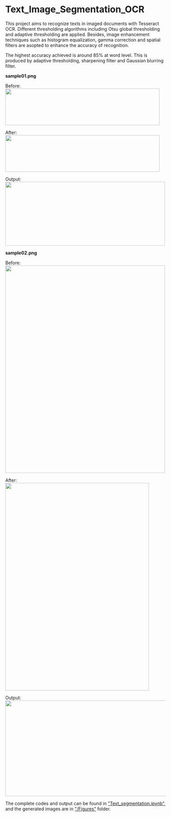# Text_Image_Segmentation_OCR
This project aims to recognize texts in imaged documents with Tesseract OCR. Different thresholding algorithms including Otsu global thresholding and adaptive thresholding are applied. Besides, image enhancement techniques such as histogram equalization, gamma correction and spatial filters are asopted to enhance the accuracy of recognition.  

The highest accuracy achieved is around 85% at word level. This is produced by adaptive thresholding, sharpening filter and Gaussian blurring filter.  

__sample01.png__  

Before:  
<img src = "https://github.com/StephanieMussi/Text_Image_Segmentation_OCR/blob/main/sample01.png" width = 483 height = 115>  

After:  
<img src = "https://github.com/StephanieMussi/Text_Image_Segmentation_OCR/blob/main/Figures/sample01_at.png" width = 483 height = 115>  

Output:  
<img src = "https://github.com/StephanieMussi/Text_Image_Segmentation_OCR/blob/main/Figures/sample01_output.png" width = 500 height = 200>   


__sample02.png__  

Before:  
<img src = "https://github.com/StephanieMussi/Text_Image_Segmentation_OCR/blob/main/sample02.png" width = 500 height = 650>  

After:  
<img src = "https://github.com/StephanieMussi/Text_Image_Segmentation_OCR/blob/main/Figures/sample02_filter.png" width = 450 height = 650>  

Output:  
<img src = "https://github.com/StephanieMussi/Text_Image_Segmentation_OCR/blob/main/Figures/sample02_output.png" width = 580 height = 300>   

The complete codes and output can be found in ["Text_segmentation.ipynb"](https://github.com/StephanieMussi/Text_Image_Segmentation_OCR/blob/main/Text_Segmentation.ipynb), and the generated images are in ["/Figures"](https://github.com/StephanieMussi/Text_Image_Segmentation_OCR/tree/main/Figures) folder.  

